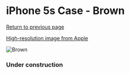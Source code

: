 # iPhone 5s Case - Brown

[Return to previous page](/iphone_5s)

[High-resolution image from Apple](https://store.storeimages.cdn-apple.com/8756/as-images.apple.com/is/MF041?wid=4500&hei=4500&fmt=png)

<div style="width: 384px"><img src="/everypreview/MF041.png" alt="Brown"></div>

### Under construction
